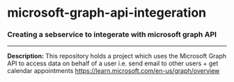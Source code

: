 # microsoft-graph-api-integeration

### Creating a sebservice to integerate with microsoft graph API
---

**Description:** This repository holds a project which uses the Microsoft Graph API to access data on behalf of a user i.e. send email to other users + get calendar appointments
https://learn.microsoft.com/en-us/graph/overview
